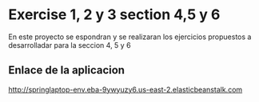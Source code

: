 # Exercise 1, 2 y 3 section 4,5 y 6

En este proyecto se espondran y se realizaran los ejercicios propuestos a desarrolladar para la seccion 4, 5 y 6

## Enlace de la aplicacion
http://springlaptop-env.eba-9ywyuzy6.us-east-2.elasticbeanstalk.com